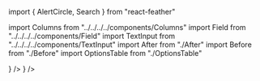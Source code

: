 import { AlertCircle, Search } from "react-feather"

import Columns from "../../../../components/Columns"
import Field from "../../../../components/Field"
import TextInput from "../../../../components/TextInput"
import After from "./After"
import Before from "./Before"
import OptionsTable from "./OptionsTable"

<Columns reverse>
  <After />
  <Field label="Email">
    <TextInput after={<AlertCircle />} />
  </Field>
</Columns>
<Columns reverse>
  <Before />
  <Field label="Find products">
    <TextInput before={<Search />} />
  </Field>
</Columns>
<OptionsTable />
